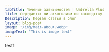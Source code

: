 ```yaml
---
tabTitle: Лечение зависимостей | Umbrella Plus
Title: Передается ли алкоголизм по наследству
Description: Первая статья в блог
layout: blog-post
image: "/img/main-about.webp"
imageText: "This is image text"
---
```


test1
